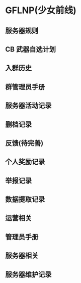# GFLNP(少女前线)

## 服务器规则

## CB 武器自选计划

## 入群历史

## 群管理员手册

## 服务器活动记录

## 删档记录

## 反馈(待完善)

## 个人奖励记录

## 举报记录

## 数据提取记录

## 运营相关

## 管理员手册

## 服务器相关

## 服务器维护记录
